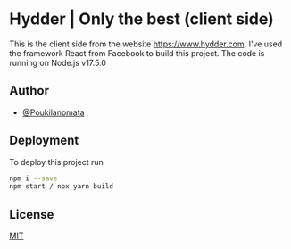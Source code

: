 
# Hydder | Only the best (client side)

This is the client side from the website https://www.hydder.com. I've used the framework React from Facebook to build this project.
The code is running on Node.js v17.5.0


## Author

- [@Poukilanomata](https://github.com/Poukilanomata)


## Deployment

To deploy this project run

```bash
npm i --save
npm start / npx yarn build
```


## License

[MIT](https://choosealicense.com/licenses/mit/)

